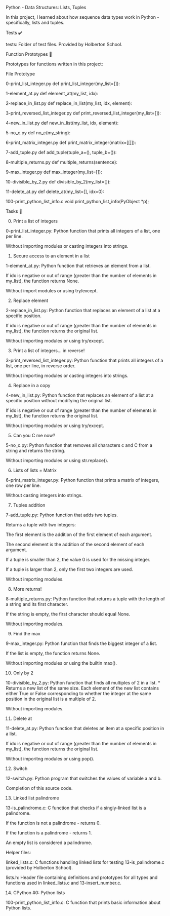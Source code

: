 Python - Data Structures: Lists, Tuples

In this project, I learned about how sequence data types work in Python - specifically, lists and tuples.



Tests ✔️

tests: Folder of test files. Provided by Holberton School.

Function Prototypes 💾

Prototypes for functions written in this project:



File	Prototype

0-print_list_integer.py	def print_list_integer(my_list=[]):

1-element_at.py	def element_at(my_list, idx):

2-replace_in_list.py	def replace_in_list(my_list, idx, element):

3-print_reversed_list_integer.py	def print_reversed_list_integer(my_list=[]):

4-new_in_list.py	def new_in_list(my_list, idx, element):

5-no_c.py	def no_c(my_string):

6-print_matrix_integer.py	def print_matrix_integer(matrix=[[]]):

7-add_tuple.py	def add_tuple(tuple_a=(), tuple_b=()):

8-multiple_returns.py	def multiple_returns(sentence):

9-max_integer.py	def max_integer(my_list=[]):

10-divisible_by_2.py	def divisible_by_2(my_list=[]):

11-delete_at.py	def delete_at(my_list=[], idx=0):

100-print_python_list_info.c	void print_python_list_info(PyObject *p);

Tasks 📃

0. Print a list of integers



0-print_list_integer.py: Python function that prints all integers of a list, one per line.

Without importing modules or casting integers into strings.

1. Secure access to an element in a list



1-element_at.py: Python function that retrieves an element from a list.

If idx is negative or out of range (greater than the number of elements in my_list), the function returns None.

Without import modules or using try/except.

2. Replace element



2-replace_in_list.py: Python function that replaces an element of a list at a specific position.

If idx is negative or out of range (greater than the number of elements in my_list), the function returns the original list.

Without importing modules or using try/except.

3. Print a list of integers... in reverse!



3-print_reversed_list_integer.py: Python function that prints all integers of a list, one per line, in reverse order.

Without importing modules or casting integers into strings.

4. Replace in a copy



4-new_in_list.py: Python function that replaces an element of a list at a specific position without modifying the original list.

If idx is negative or out of range (greater than the number of elements in my_list), the function returns the original list.

Without importing modules or using try/except.

5. Can you C me now?



5-no_c.py: Python function that removes all characters c and C from a string and returns the string.

Without importing modules or using str.replace().

6. Lists of lists = Matrix



6-print_matrix_integer.py: Python function that prints a matrix of integers, one row per line.

Without casting integers into strings.

7. Tuples addition



7-add_tuple.py: Python function that adds two tuples.

Returns a tuple with two integers:

The first element is the addition of the first element of each argument.

The second element is the addition of the second element of each argument.

If a tuple is smaller than 2, the value 0 is used for the missing integer.

If a tuple is larger than 2, only the first two integers are used.

Without importing modules.

8. More returns!



8-multiple_returns.py: Python function that returns a tuple with the length of a string and its first character.

If the string is empty, the first character should equal None.

Without importing modules.

9. Find the max



9-max_integer.py: Python function that finds the biggest integer of a list.

If the list is empty, the function returns None.

Without importing modules or using the builtin max().

10. Only by 2



10-divisible_by_2.py: Python function that finds all multiples of 2 in a list. * Returns a new list of the same size. Each element of the new list contains either True or False corresponding to whether the integer at the same position in the original list is a multiple of 2.

Without importing modules.

11. Delete at



11-delete_at.py: Python function that deletes an item at a specific position in a list.

If idx is negative or out of range (greater than the number of elements in my_list), the function returns the original list.

Without imporitng modules or using pop().

12. Switch



12-switch.py: Python program that switches the values of variable a and b.

Completion of this source code.

13. Linked list palindrome



13-is_palindrome.c: C function that checks if a singly-linked list is a palindrome.

If the function is not a palindrome - returns 0.

If the function is a palindrome - returns 1.

An empty list is considered a palindrome.

Helper files:

linked_lists.c: C functions handling linked lists for testing 13-is_palindrome.c (provided by Holberton School).

lists.h: Header file containing definitions and prototypes for all types and functions used in linked_lists.c and 13-insert_number.c.

14. CPython #0: Python lists



100-print_python_list_info.c: C function that prints basic information about Python lists.
